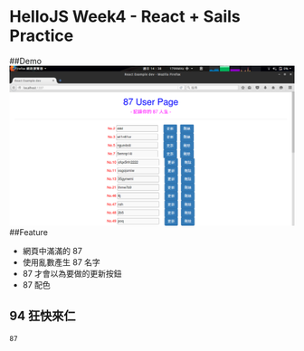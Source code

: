 # HelloJS Week4 - React + Sails Practice
##Demo
![C8763](assets/demo.png)
##Feature
- 網頁中滿滿的 87
- 使用亂數產生 87 名字
- 87 才會以為要做的更新按鈕
- 87 配色
## 94 狂快來仁
```
87
```
